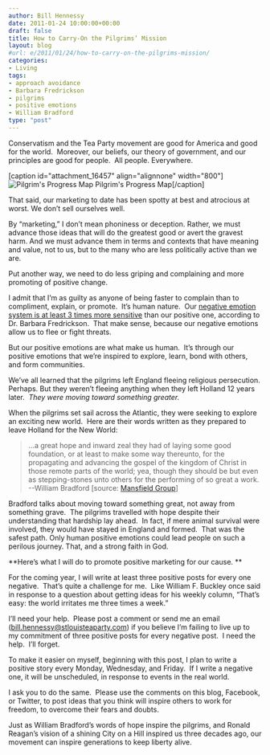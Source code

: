 ```yaml
---
author: Bill Hennessy
date: 2011-01-24 10:00:00+00:00
draft: false
title: How to Carry-On the Pilgrims’ Mission
layout: blog
#url: e/2011/01/24/how-to-carry-on-the-pilgrims-mission/
categories:
- Living
tags:
- approach avoidance
- Barbara Fredrickson
- pilgrims
- positive emotions
- William Bradford
type: "post"
---
```


Conservatism and the Tea Party movement are good for America and good for the world.  Moreover, our beliefs, our theory of government, and our principles are good for people.  All people. Everywhere.

[caption id="attachment_16457" align="alignnone" width="800"]![Pilgrim's Progress Map](https://hennessysview.com/wp-content/uploads/2011/01/pilgrims-progress-map-web.jpg)
Pilgrim's Progress Map[/caption]

That said, our marketing to date has been spotty at best and atrocious at worst. We don’t sell ourselves well.

By “marketing,” I don’t mean phoniness or deception. Rather, we must advance those ideas that will do the greatest good or avert the gravest harm. And we must advance them in terms and contexts that have meaning and value, not to us, but to the many who are less politically active than we are.

Put another way, we need to do less griping and complaining and more promoting of positive change.

I admit that I’m as guilty as anyone of being faster to complain than to compliment, explain, or promote.  It’s human nature.  Our [negative emotion system is at least 3 times more sensitive](https://www.inacap.cl/tportal/portales/tp247c7bff9a174/uploadImg/File/pappers/PositiveAffectandtheComplexDynamicsofHumanFlourishing.pdf) than our positive one, according to Dr. Barbara Fredrickson.  That make sense, because our negative emotions allow us to flee or fight threats.

But our positive emotions are what make us human.  It’s through our positive emotions that we’re inspired to explore, learn, bond with others, and form communities.

We’ve all learned that the pilgrims left England fleeing religious persecution. Perhaps. But they weren’t fleeing anything when they left Holland 12 years later.  _They were moving toward something greater._

When the pilgrims set sail across the Atlantic, they were seeking to explore an exciting new world.  Here are their words written as they prepared to leave Holland for the New World:



> …a great hope and inward zeal they had of laying some good foundation, or at least to make some way thereunto, for the propagating and advancing the gospel of the kingdom of Christ in those remote parts of the world; yea, though they should be but even as stepping-stones unto others for the performing of so great a work.  --William Bradford [source: [Mansfield Group](https://mansfieldgroup.com/2010/11/22/the-pilgrims-in-their-own-words/)]



Bradford talks about moving toward something great, not away from something grave.  The pilgrims travelled with hope despite their understanding that hardship lay ahead.  In fact, if mere animal survival were involved, they would have stayed in England and formed.  That was the safest path. Only human positive emotions could lead people on such a perilous journey. That, and a strong faith in God.

**Here’s what I will do to promote positive marketing for our cause. **

For the coming year, I will write at least three positive posts for every one negative.  That’s quite a challenge for me.  Like William F. Buckley once said in response to a question about getting ideas for his weekly column, “That’s easy: the world irritates me three times a week.”

I’ll need your help.  Please post a comment or send me an email  ([bill.hennessy@stlouisteaparty.com](mailto:bill.hennessy@stlouisteaparty.com)) if you believe I’m failing to live up to my commitment of three positive posts for every negative post.  I need the help.  I’ll forget.

To make it easier on myself, beginning with this post, I plan to write a positive story every Monday, Wednesday, and Friday.  If I write a negative one, it will be unscheduled, in response to events in the real world.

I ask you to do the same.  Please use the comments on this blog, Facebook, or Twitter, to post ideas that you think will inspire others to work for freedom, to overcome their fears and doubts.

Just as William Bradford’s words of hope inspire the pilgrims, and Ronald Reagan’s vision of a shining City on a Hill inspired us three decades ago, our movement can inspire generations to keep liberty alive.

